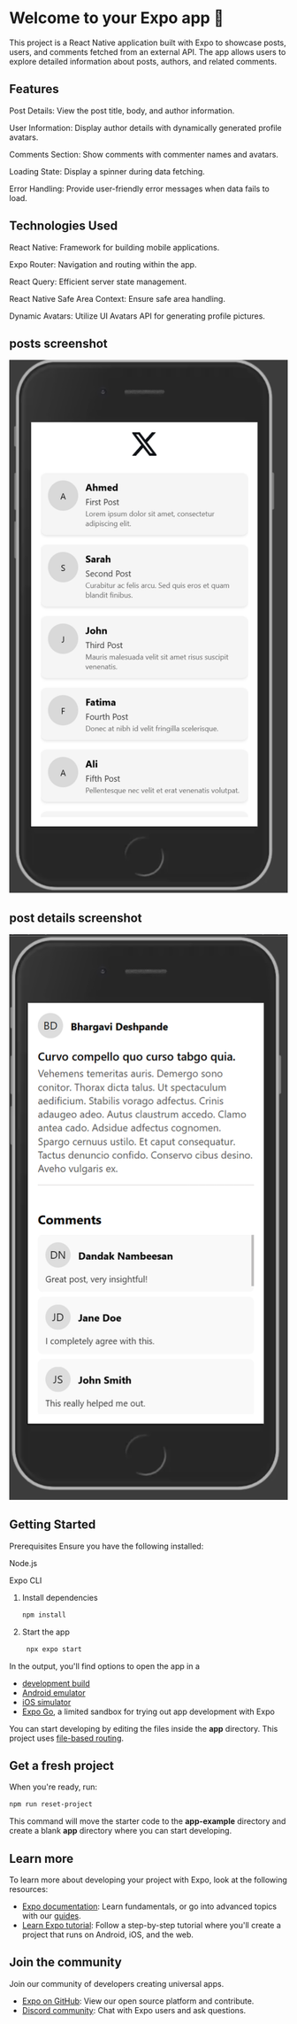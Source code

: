 # Welcome to your Expo app 👋

This project is a React Native application built with Expo to showcase posts, users, and comments fetched from an external API. The app allows users to explore detailed information about posts, authors, and related comments.

## Features

Post Details: View the post title, body, and author information.

User Information: Display author details with dynamically generated profile avatars.

Comments Section: Show comments with commenter names and avatars.

Loading State: Display a spinner during data fetching.

Error Handling: Provide user-friendly error messages when data fails to load.

## Technologies Used

React Native: Framework for building mobile applications.

Expo Router: Navigation and routing within the app.

React Query: Efficient server state management.

React Native Safe Area Context: Ensure safe area handling.

Dynamic Avatars: Utilize UI Avatars API for generating profile pictures.

## posts screenshot
![post details screenshot](https://github.com/yousseftaha9/react-native-task/blob/7073b00fddef97353ca8c137016217eea2808613/Screenshot%202025-02-11%20084804.png)

## post details screenshot
![posts screenshot](https://github.com/yousseftaha9/react-native-task/blob/282ade5ef905750d1eef675795f74658cca52ada/Screenshot%202025-02-11%20084746.png)

## Getting Started
Prerequisites
Ensure you have the following installed:

Node.js

Expo CLI

1. Install dependencies

   ```bash
   npm install
   ```

2. Start the app

   ```bash
    npx expo start
   ```

In the output, you'll find options to open the app in a

- [development build](https://docs.expo.dev/develop/development-builds/introduction/)
- [Android emulator](https://docs.expo.dev/workflow/android-studio-emulator/)
- [iOS simulator](https://docs.expo.dev/workflow/ios-simulator/)
- [Expo Go](https://expo.dev/go), a limited sandbox for trying out app development with Expo

You can start developing by editing the files inside the **app** directory. This project uses [file-based routing](https://docs.expo.dev/router/introduction).

## Get a fresh project

When you're ready, run:

```bash
npm run reset-project
```

This command will move the starter code to the **app-example** directory and create a blank **app** directory where you can start developing.

## Learn more

To learn more about developing your project with Expo, look at the following resources:

- [Expo documentation](https://docs.expo.dev/): Learn fundamentals, or go into advanced topics with our [guides](https://docs.expo.dev/guides).
- [Learn Expo tutorial](https://docs.expo.dev/tutorial/introduction/): Follow a step-by-step tutorial where you'll create a project that runs on Android, iOS, and the web.

## Join the community

Join our community of developers creating universal apps.

- [Expo on GitHub](https://github.com/expo/expo): View our open source platform and contribute.
- [Discord community](https://chat.expo.dev): Chat with Expo users and ask questions.

